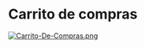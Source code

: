 # Carrito de compras

[![Carrito-De-Compras.png](https://i.postimg.cc/5t5WbVNR/Carrito-De-Compras.png)](https://postimg.cc/zLfcF4hC)

